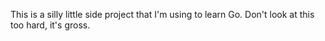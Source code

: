  This is a silly little side project that I'm using to learn Go. Don't look at this too hard, it's gross.